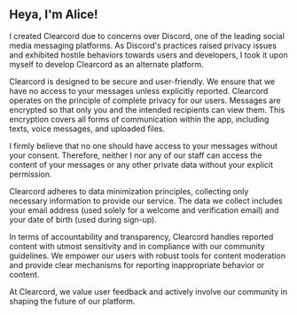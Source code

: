 ## Heya, I'm Alice!

I created Clearcord due to concerns over Discord, one of the leading social media messaging platforms. As Discord's practices raised privacy issues and exhibited hostile behaviors towards users and developers, I took it upon myself to develop Clearcord as an alternate platform.

Clearcord is designed to be secure and user-friendly. We ensure that we have no access to your messages unless explicitly reported. Clearcord operates on the principle of complete privacy for our users. Messages are encrypted so that only you and the intended recipients can view them. This encryption covers all forms of communication within the app, including texts, voice messages, and uploaded files.

I firmly believe that no one should have access to your messages without your consent. Therefore, neither I nor any of our staff can access the content of your messages or any other private data without your explicit permission.

Clearcord adheres to data minimization principles, collecting only necessary information to provide our service. The data we collect includes your email address (used solely for a welcome and verification email) and your date of birth (used during sign-up).

In terms of accountability and transparency, Clearcord handles reported content with utmost sensitivity and in compliance with our community guidelines. We empower our users with robust tools for content moderation and provide clear mechanisms for reporting inappropriate behavior or content.

At Clearcord, we value user feedback and actively involve our community in shaping the future of our platform.
